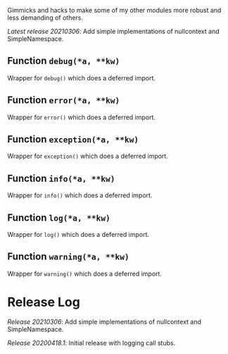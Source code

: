 Gimmicks and hacks to make some of my other modules more robust and
less demanding of others.

*Latest release 20210306*:
Add simple implementations of nullcontext and SimpleNamespace.

## Function `debug(*a, **kw)`

Wrapper for `debug()` which does a deferred import.

## Function `error(*a, **kw)`

Wrapper for `error()` which does a deferred import.

## Function `exception(*a, **kw)`

Wrapper for `exception()` which does a deferred import.

## Function `info(*a, **kw)`

Wrapper for `info()` which does a deferred import.

## Function `log(*a, **kw)`

Wrapper for `log()` which does a deferred import.

## Function `warning(*a, **kw)`

Wrapper for `warning()` which does a deferred import.

# Release Log



*Release 20210306*:
Add simple implementations of nullcontext and SimpleNamespace.

*Release 20200418.1*:
Initial release with logging call stubs.
